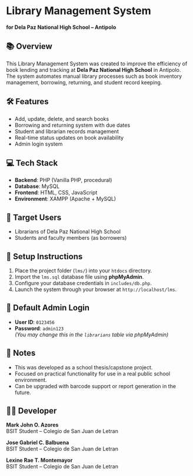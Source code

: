 # Library Management System  
**for Dela Paz National High School – Antipolo**

## 📚 Overview
This Library Management System was created to improve the efficiency of book lending and tracking at **Dela Paz National High School** in Antipolo. The system automates manual library processes such as book inventory management, borrowing, returning, and student record keeping.

## 🛠 Features
- Add, update, delete, and search books
- Borrowing and returning system with due dates
- Student and librarian records management
- Real-time status updates on book availability
- Admin login system

## 💻 Tech Stack
- **Backend**: PHP (Vanilla PHP, procedural)
- **Database**: MySQL
- **Frontend**: HTML, CSS, JavaScript
- **Environment**: XAMPP (Apache + MySQL)

## 🏫 Target Users
- Librarians of Dela Paz National High School
- Students and faculty members (as borrowers)

## 🚀 Setup Instructions
1. Place the project folder (`lms/`) into your `htdocs` directory.
2. Import the `lms.sql` database file using **phpMyAdmin**.
3. Configure your database credentials in `includes/db.php`.
4. Launch the system through your browser at `http://localhost/lms`.

## 🔐 Default Admin Login
- **User ID**: `0123456`
- **Password**: `admin123`  
*(You may change this in the `librarians` table via phpMyAdmin)*

## 📌 Notes
- This was developed as a school thesis/capstone project.
- Focused on practical functionality for use in a real public school environment.
- Can be upgraded with barcode support or report generation in the future.

## 👨‍💻 Developer
**Mark John O. Azores**  
BSIT Student – Colegio de San Juan de Letran 

**Jose Gabriel C. Balbuena**  
BSIT Student – Colegio de San Juan de Letran  

**Lexine Rae T. Montemayor**  
BSIT Student – Colegio de San Juan de Letran  
